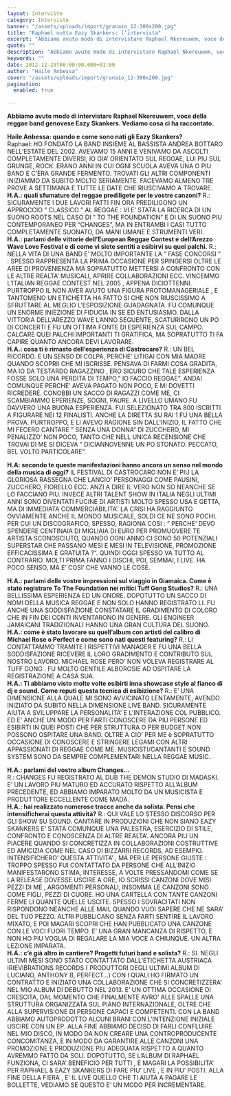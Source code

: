 ```yaml
---
layout: interviste
category: Interviste
banner: "/assets/uploads/import/granaio_12-300x200.jpg"
title: "Raphael outta Eazy Skankers: l’intervista"
excerpt: "Abbiamo avuto modo di intervistare Raphael Nkereuwem, voce della reggae band genovese Eazy Skankers. Vediamo cosa ci ha raccontato. Haile Anbessa: quando e come sono nati gli Eazy Skankers? Raphael: HO FONDATO LA BAND INSIEME AL BASSISTA ANDREA BOTTARO NELL’ESTATE DEL 2002. AVEVAMO 15 ANNI E VENIVAMO DA ASCOLTI COMPLETAMENTE DIVERSI, IO GIA’ ORIENTATO SUL…"
quote: ""
description: "Abbiamo avuto modo di intervistare Raphael Nkereuwem, voce della reggae band genovese Eazy Skankers. Vediamo cosa ci ha raccontato. Haile Anbessa: quando e come sono nati gli Eazy Skankers? Raphael: HO FONDATO LA BAND INSIEME AL BASSISTA ANDREA BOTTARO NELL’ESTATE DEL 2002. AVEVAMO 15 ANNI E VENIVAMO DA ASCOLTI COMPLETAMENTE DIVERSI, IO GIA’ ORIENTATO SUL…"
keywords: ""
date: 2012-12-29T00:00:00.000+01:00
author: "Haile Anbessa"
cover: "/assets/uploads/import/granaio_12-300x200.jpg"
pagination:
  enabled: true

---
```


**Abbiamo avuto modo di intervistare Raphael Nkereuwem, voce della reggae band genovese Eazy Skankers. Vediamo cosa ci ha raccontato.**

**Haile Anbessa: quando e come sono nati gli Eazy Skankers?**  
Raphael: HO FONDATO LA BAND INSIEME AL BASSISTA ANDREA BOTTARO NELL’ESTATE DEL 2002\. AVEVAMO 15 ANNI E VENIVAMO DA ASCOLTI COMPLETAMENTE DIVERSI, IO GIA’ ORIENTATO SUL REGGAE, LUI PIU SUL GRUNGE, ROCK. ERANO ANNI IN CUI OGNI SCUOLA AVEVA UNA O PIU BAND E C’ERA GRANDE FERMENTO. TROVATI GLI ALTRI COMPONENTI INIZIAMMO DA SUBITO MOLTO SERIAMENTE. FACEVAMO ALMENO TRE PROVE A SETTIMANA E TUTTE LE DATE CHE RIUSCIVAMO A TROVARE.  
**H.A.: quali sfumature del reggae prediligete per le vostre canzoni?** 
R.: SICURAMENTE I DUE LAVORI FATTI FIN ORA PREDILIGONO UN APPROCCIO ” CLASSICO ” AL REGGAE : VI E’ STATA LA RICERCA DI UN SUONO ROOTS NEL CASO DI ” TO THE FOUNDATION” E DI UN SUONO PIU CONTEMPORANEO PER “CHANGES”, MA IN ENTRAMBI I CASI TUTTO COMPLETAMENTE SUONATO, DA MANI UMANE E STRUMENTI VERI.  
**H.A.: parlami delle vittorie dell’European Reggae Contest e dell’Arezzo Wave Love Festival e di come vi siete sentiti a esibirvi su quei palchi.** 
R.: NELLA VITA DI UNA BAND E’ MOLTO IMPORTANTE LA ” FASE CONCORSI ” : SPESSO RAPPRESENTA LA PRIMA OCCASIONE PER SPINGERSI OLTRE LE AREE DI PROVENIENZA MA SOPRATUTTO METTERSI A CONFRONTO CON LE ALTRE REALTA’ MUSICALI, APRIRE COLLABORAZIONI ECC. VINCEMMO L’ITALIAN REGGAE CONTEST NEL 2005 , APPENA DICIOTTENNI. PURTROPPO IL NON AVER AVUTO UNA FIGURA PROTOMANAGERIALE , E TANTOMENO UN ETICHETTA HA FATTO SI CHE NON RIUSCISSIMO A SFRUTTARE AL MEGLIO L’ESPOSIZIONE GUADAGNATA. FU COMUNQUE UN ENORME INIEZIONE DI FIDUCIA IN SE ED ENTUSIASMO. DALLA VITTORIA DELL’AREZZO WAVE L’ANNO SEGUENTE, SCATURIRONO UN PO DI CONCERTI E FU UN OTTIMA FONTE DI ESPERIENZA SUL CAMPO. CALCARE QUEI PALCHI IMPORTANTI TI GRATIFICA, MA SOPRATUTTO TI FA CAPIRE QUANTO ANCORA DEVI LAVORARE.  
**H.A.: cosa ti è rimasto dell’esperienza di Castrocaro?** 
R.: UN BEL RICORDO. E UN SENSO DI COLPA, PERCHE’ LITIGAI CON MIA MADRE QUANDO SCOPRII CHE MI ISCRISSE. PENSAVA DI FARMI COSA GRADITA, MA IO DA TESTARDO RAGAZZINO , ERO SICURO CHE TALE ESPERIENZA FOSSE SOLO UNA PERDITA DI TEMPO,” IO FACCIO REGGAE”. ANDAI COMUNQUE PERCHE’ AVEVA PAGATO NON POCO, E MI DOVETTI RICREDERE. CONOBBI UN SACCO DI RAGAZZI COME ME, CI SCAMBIAMMO EPERIENZE, SOGNI, PAURE. A LIVELLO UMANO FU DAVVERO UNA BUONA ESPERIENZA. FUI SELEZIONATO TRA 800 ISCRITTI A FIGURARE NEI 12 FINALISTI. ANCHE LA DIRETTA SU RAI 1 FU UNA BELLA PROVA. PURTROPPO, E LI AVEVO RAGIONE SIN DALL’INIZIO, IL FATTO CHE MI FECERO CANTARE ” SENZA UNA DONNA” DI ZUCCHERO, MI PENALIZZO’ NON POCO, TANTO CHE NELL UNICA RECENSIONE CHE TROVAI DI ME SI DICEVA ” DICIANNOVENNE UN PO STONATO. PECCATO, BEL VOLTO PARTICOLARE”.

**H.A: secondo te queste manifestazioni hanno ancora un senso nel mondo della musica di oggi?** 
IL FESTIVAL DI CASTROCARO NON E’ PIU LA GLORIOSA RASSEGNA CHE LANCIO’ PERSONAGGI COME PAUSINI, ZUCCHERO, FIORELLO ECC. ANZI A DIRE IL VERO NON SO NEANCHE SE LO FACCIANO PIU. INVECE ALTRI TALENT SHOW IN ITALIA NEGLI ULTIMI ANNI SONO DIVENTATI FUCINE DI ARTISTI MOLTO SPESSO USA E GETTA, MA DI IMMEDIATA COMMERCIABILITA’. LA CRISI HA RAGGIUNTO OVVIAMENTE ANCHE IL MONDO MUSICALE, SOLDI CE NE SONO POCHI. PER CUI UN DISCOGRAFICO, SPESSO, RAGIONA COSI : ” PERCHE’ DEVO SPENDERE CENTINAIA DI MIGLIAIA DI EURO PER PROMUOVERE TE ARTISTA SCONOSCIUTO, QUANDO OGNI ANNO CI SONO 50 POTENZIALI SUPERSTAR CHE PASSANO MESI E MESI IN TELEVISIONE, PROMOZIONE EFFICACISSIMA E GRATUITA ?”. QUINDI OGGI SPESSO VA TUTTO AL CONTRARIO. MOLTI PRIMA FANNO I DISCHI, POI, SEMMAI, I LIVE. HA POCO SENSO, MA E’ COSI’ CHE VANNO LE COSE.

**H.A.: parlami delle vostre impressioni sul viaggio in Giamaica. Come è stato registrare To The Foundation nei mitici Tuff Gong Studios?** 
R.: UNA BELLISSIMA ESPERIENZA ED UN ONORE. DOPOTUTTO UN SACCO DI NOMI DELLA MUSICA REGGAE E NON SOLO HANNO REGISTRATO LI. FU ANCHE UNA SODDISFAZIONE CONSTATARE IL GRADIMENTO DI COLORO CHE IN FIN DEI CONTI INVENTARONO IN GENERE. GLI ENGINEER JAMAICANI TRADIZIONALI HANNO UNA GRAN CULTURA DEL SUONO.  
**H.A.: come è stato lavorare su quell’album con artisti del calibro di Michael Rose o Perfect e come sono nati questi featuring?** 
R.: LI CONTATTAMMO TRAMITE I RISPETTIVI MANAGER E FU UNA BELLA SODDISFAZIONE RICEVERE IL LORO GRADIMENTO E CONTRIBUTO SUL NOSTRO LAVORO. MICHAEL ROSE PERO’ NON VOLEVA REGISTRARE AL TUFF GONG . FU MOLTO GENTILE ALBOROSIE AD OSPITARE LA REGISTRAZIONE A CASA SUA.  
**H.A.: Ti abbiamo visto molte volte esibirti inna showcase style al fianco di dj e sound. Come reputi questa tecnica di esibizione?** 
R.: E’ UNA DIMENSIONE ALLA QUALE MI SONO AVVICINATO LENTAMENTE, AVENDO INIZIATO DA SUBITO NELLA DIMENSIONE LIVE BAND. SICURAMENTE AIUTA A SVILUPPARE LA PERSONALITA’ E L’INTERAZIONE COL PUBBLICO. ED E’ ANCHE UN MODO PER FARTI CONOSCERE DA PIU PERSONE ED ESIBIRTI IN QUEI POSTI CHE PER STRUTTURA O PER BUDGET NON POSSONO OSPITARE UNA BAND. OLTRE A CIO’ PER ME è SOPRATUTTO OCCASIONE DI CONOSCERE E STRINGERE LEGAMI CON ALTRI APPASSIONATI DI REGGAE COME ME. MUSICISTI/CANTANTI E SOUND SYSTEM SONO DA SEMPRE COMPLEMENTARI NELLA REGGAE MUSIC.

**H.A.: parlami del vostro album Changes…**  
R.: CHANGES FU REGISTRATO AL DUB THE DEMON STUDIO DI MADASKI. E’ UN LAVORO PIU MATURO ED ACCURATO RISPETTO ALL’ALBUM PRECEDENTE, ED ABBIAMO IMPARATO MOLTO DA UN MUSICISTA E PRODUTTORE ECCELLENTE COME MADA.  
**H.A.: hai realizzato numerose tracce anche da solista. Pensi che intensificherai questa attività?** 
R.: QUI VALE LO STESSO DISCORSO PER GLI SHOW SU SOUND. CANTARE IN PRODUZIONI CHE NON SIANO EAZY SKANKERS E’ STATA COMUNQUE UNA PALESTRA, ESERCIZIO DI STILE, CONFRONTO E CONOSCENZA DI ALTRE REALTA’. ANCORA PIU UN PIACERE QUANDO SI CONCRETIZZA IN COLLABORAZIONI COSTRUTTIVE ED AMICIZIA COME NEL CASO DI BIZZARRI RECORDS, AD ESEMPIO. INTENSIFICHERO’ QUESTA ATTIVITA’ , MA PER LE PERSONE GIUSTE : TROPPO SPESSO FUI CONTATTATO DA PERSONE CHE ALL’INIZIO MANIFESTARONO STIMA, INTERESSE, A VOLTE PRESSANDOMI COME SE LA RELEASE DOVESSE USCIRE A ORE, IO SCRISSI CANZONI DOVE MISI PEZZI DI ME , ARGOMENTI PERSONALI, INSOMMA LE CANZONI SONO COME FIGLI, PEZZI DI CUORE. HO UNA CARTELLA CON TANTE CANZONI FERME LI QUANTE QUELLE USCITE. SPESSO I SOVRACITATI NON RISPONDONO NEANCHE ALLE MAIL QUANDO VUOI SAPERE CHE NE SARA’ DEL TUO PEZZO. ALTRI PUBBLICANO SENZA FARTI SENTIRE IL LAVORO MIXATO, E POI MAGARI SCOPRI CHE HAN PUBBLICATO UNA CANZONE CON LE VOCI FUORI TEMPO. E’ UNA GRAN MANCANZA DI RISPETTO, E NON HO PIU VOGLIA DI REGALARE LA MIA VOCE A CHIUNQUE. UN ALTRA LEZIONE IMPARATA.  
**H.A.: c’è già altro in cantiere? Progetti futuri band e solista?** 
R.: SI. NEGLI ULTIMI MESI SONO STATO CONTATTATO DALL’ETICHETTA AUSTRIACA IRIEVIBRATIONS RECORDS ( PRODUTTORI DEGLI ULTIMI ALBUM DI LUCIANO, ANTHONY B, PERFECT…) CON I QUALI HO FIRMATO UN CONTRATTO E INIZIATO UNA COLLABORAZIONE CHE SI CONCRETIZZERA’ NEL MIO ALBUM DI DEBUTTO NEL 2013\. E’ UN OTTIMA OCCASIONE DI CRESCITA, DAL MOMENTO CHE FINALMENTE AVRO’ ALLE SPALLE UNA STRUTTURA ORGANIZZATA SUL PIANO INTERNAZIONALE, OLTRE CHE ALLA SUPERVISIONE DI PERSONE CAPACI E COMPETENTI. CON LA BAND ABBIAMO AUTOPRODOTTO ALCUNI BRANI CON L’INTENZIONE INIZIALE USCIRE CON UN EP. ALLA FINE ABBIAMO DECISO DI FARLI CONFLUIRE NEL MIO DISCO, IN MODO DA NON CREARE UNA CONTROPRODUCENTE CONCOMITANZA, E IN MODO DA GARANTIRE ALLE CANZONI UNA PROMOZIONE E PRODUZIONE PIU ADEGUATA RISPETTO A QUANTO AVREMMO FATTO DA SOLI. DOPOTUTTO, SE L’ALBUM DI RAPHAEL FUNZIONA, CI SARA’ BENEFICIO PER TUTTI , E MAGARI LA POSSIBILITA’ PER RAPHAEL & EAZY SKANKERS DI FARE PIU’ LIVE , E IN PIU’ POSTI. ALLA FINE DELLA FIERA , E’ IL LIVE QUELLO CHE TI AIUTA A PAGARE LE BOLLETTE, VEDIAMO SE QUESTO E’ UN MODO PER INCREMENTARE.